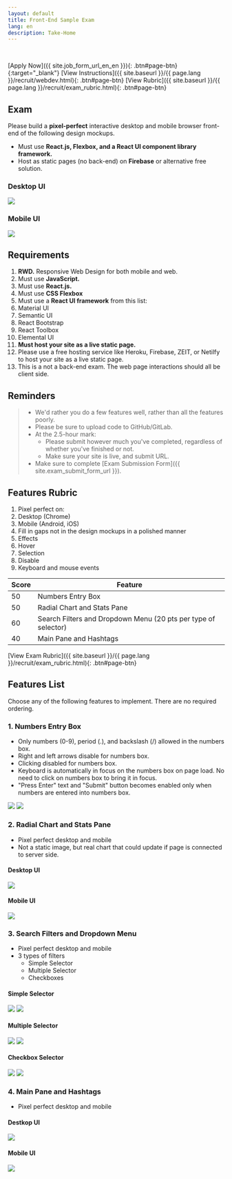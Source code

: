 ```yaml
---
layout: default
title: Front-End Sample Exam
lang: en
description: Take-Home
---
```


<br>

[Apply Now]({{ site.job_form_url_en_en }}){: .btn#page-btn}{:target="\_blank"}
[View Instructions]({{ site.baseurl }}/{{ page.lang }}/recruit/webdev.html){: .btn#page-btn}
[View Rubric]({{ site.baseurl }}/{{ page.lang }}/recruit/exam_rubric.html){: .btn#page-btn}

## Exam

Please build a **pixel-perfect** interactive desktop and mobile browser front-end of the following design mockups.

- Must use **React.js, Flexbox, and a React UI component library framework.**
- Host as static pages (no back-end) on **Firebase** or alternative free solution.

### Desktop UI

<img src='https://lh3.googleusercontent.com/SBQWfwg0cfPBcIyvuK1qAlIX3F3t25vj6uOVahV-E7Rhg-RTKJABufr4rYEHkLd3Cv35n3isUWyFwdEHMeIfsoQ3yDlKKqdhuWvSTz0JuAn3U92Y0nZ_7aC-_raJ9QdxmISoLb0GMw=w1417' />

### Mobile UI

<img src='https://lh3.googleusercontent.com/d7JgqvyPNjQOZEZEoVyTMJcAHRnBTDIZDDJo9rjbIVU-dLiQ2SYOacqNqheAbNkK_A1DBHQS-7qNwkaAb4fvgUa-bx4pJcUOjS0lKGpcK0Dm32KjXLzy_M9yjVwkd1gopwESZau8iw=w308' />

## Requirements

1. **RWD.** Responsive Web Design for both mobile and web.
1. Must use **JavaScript.**
1. Must use **React.js.**
1. Must use **CSS Flexbox**
1. Must use a **React UI framework** from this list:
1. Material UI
1. Semantic UI
1. React Bootstrap
1. React Toolbox
1. Elemental UI
1. **Must host your site as a live static page.**
1. Please use a free hosting service like Heroku, Firebase, ZEIT, or Netilfy to host your site as a live static page.
1. This is a not a back-end exam. The web page interactions should all be client side.

## Reminders

> - We'd rather you do a few features well, rather than all the features poorly.
> - Please be sure to upload code to GitHub/GitLab.
> - At the 2.5-hour mark:
>   - Please submit however much you've completed, regardless of whether you've finished or not.
>   - Make sure your site is live, and submit URL.
> - Make sure to complete [Exam Submission Form]({{ site.exam_submit_form_url }}).

## Features Rubric

1. Pixel perfect on:
1. Desktop (Chrome)
1. Mobile (Android, iOS)
1. Fill in gaps not in the design mockups in a polished manner
1. Effects
1. Hover
1. Selection
1. Disable
1. Keyboard and mouse events

| Score | Feature                                                        |
| ----- | -------------------------------------------------------------- |
| 50    | Numbers Entry Box                                              |
| 50    | Radial Chart and Stats Pane                                    |
| 60    | Search Filters and Dropdown Menu (20 pts per type of selector) |
| 40    | Main Pane and Hashtags                                         |

[View Exam Rubric]({{ site.baseurl }}/{{ page.lang }}/recruit/exam_rubric.html){: .btn#page-btn}

## Features List

Choose any of the following features to implement. There are no required ordering.

### 1. Numbers Entry Box

- Only numbers (0-9), period (.), and backslash (/) allowed in the numbers box.
- Right and left arrows disable for numbers box.
- Clicking disabled for numbers box.
- Keyboard is automatically in focus on the numbers box on page load. No need to click on numbers box to bring it in focus.
- "Press Enter" text and "Submit" button becomes enabled only when numbers are entered into numbers box.

<img src='https://lh3.googleusercontent.com/ox5SLTTaUphHmgJiyjktWSEvtiw14pCxqL151hVq27BQbfuc2ur7X5B0UoFnIUwI6tGlxbKCD8WyGG1iszRx1h3JJBDDl9fFYEh2UXDIALI4JpIMmf24qqghg27Kp4hkt2Ed9qFUcQ=w386' />

<img src='https://lh3.googleusercontent.com/rB8z7QO1lzjB2QjQBmrjg1B9-hOkowQUVVwG-jHCGgqIWe-KFQ4dSkYWwYJvrZYOo9oPwr4Vd5PyW1oxF316LsNqys1Nw-Q8iXab-y5wBRoMthow3P_1ycTyt45RjouxjCUrH5QLTQ=w386' />

### 2. Radial Chart and Stats Pane

- Pixel perfect desktop and mobile
- Not a static image, but real chart that could update if page is connected to server side.

#### Desktop UI

<img src='https://lh3.googleusercontent.com/zRIxNrIztI22WJYDs4EcrjnciyQ2ByIRVSu6R-JCpBCo0e2hT9_g1RwdcBbmyaSebQRUk06NscQ6waV0eiQZ1HTBjcVSg6Ildeo-sc9qhFLRnx1tKgK0u8tlKD0eyMMgMwNWp0cS4A=w260' />

#### Mobile UI

<img src='https://lh3.googleusercontent.com/KgF-3-t90xkaH0efRhGiskSRs-lXZhbwQNtvL2GRiWiw76Os7hmvNe4T8kqSlbxNVDmqpUKDLPeODxVZk5P6yTqTiFYxqamU0GogSxARSAKaBy_lmLHnWNdgjw4oURMaxW5G4KBOtg=w358' />

### 3. Search Filters and Dropdown Menu

- Pixel perfect desktop and mobile
- 3 types of filters
  - Simple Selector
  - Multiple Selector
  - Checkboxes

#### Simple Selector

<img src='https://lh3.googleusercontent.com/_Yq-Q8WnX2cV3y305Q4GbHNuugYC173fCTPixp3aigX7ZxKyf5ok1nRGoCQ1-ProqM2GNGr3VI0CyBTCkHCuSpie3yH8vGgY9AqfqRk6PL7Hx7fRf2QDpQoisxPgCQNwt5Jlzl3X4w=w288' />

<img src='https://lh3.googleusercontent.com/nclQ6N-I6LaATouvMOo2bFDGud5yWOteWi1uGUpWg-1rKdHo4yJGm5o-YiDERAMyi-Vm3ayJ48XavVloBfnKB7nInGjqN5ElQApx7f9e0dr3VrYusCoDLndZvHzzxikn29f6I3bqaw=w374' />

#### Multiple Selector

<img src='https://lh3.googleusercontent.com/zeYaUx3W0Hb8yaiPLHyzTOI_ShGmEIQqTA_Q7b8hyGZ_bfeC8gSK4s6L1okbGhrFPf817zjp-RbRcDZzZ3p51Vv1QxUza9RGTDupaia0jRcepHtTUNAafjEXJBwhzKMnVC_az-nOAw=w370' />

<img src='https://lh3.googleusercontent.com/4YZ6BQyxTr0RiPlGIyASjeaO_M8B_Vv-pgTFn6yG2b_aGa8Fdvrwyru534ZnoeE_rG3Z5NPuZRKifDqvTYA51I0hkXYxO9Ga4VWjnB1uj8Z4R0jd-Ofha1no2LAaGXmmeutLMlcgJQ=w378' />

#### Checkbox Selector

<img src='https://lh3.googleusercontent.com/YhLAUXhAFGxs5GlJMv-HZB3i9Gji9TCU3RS8lxlrpKoGOyyBfT_xyEtM71a6hENCzCei1ZHsHSEtRWqLtnZsVgEOR-dFXQ1zmb9ysYYjsaKjuSsbpwagENtwmzcSiwvIXuc0Es2kSA=w379' />

<img src='https://lh3.googleusercontent.com/8HvHKaJr974UaC8OcbBfsL-VJGIELAvEmnGJBucCbLHK3kTvIdUXIErRK2yYn62YkVyC_k2dW-22w3SbyCM-hDXKNvQlntZzhw4MrlJqhrAXLfjGCR8qkJvOU6KLTz4cLiQizWp_Fw=w376' />

### 4. Main Pane and Hashtags

- Pixel perfect desktop and mobile

#### Destkop UI

<img src='https://lh3.googleusercontent.com/qwkODECKDvngf-i79qFqv83ecp5n2Bc0oYhJ2SWy1eaboJV8LE3GJTj-nr76GDRNwyKD0-Lob2K4r55SPHtIbbK3H3md-A_u1CoZ2aQ0cg7OTE55SaqrSblx_XZOJ-L4F5XuxsAKwQ=w443' />

#### Mobile UI

<img src='https://lh3.googleusercontent.com/wcVF6A927hu43l1qtovepnmX-q7eQLjqwDfFSKnhqyl9mssrHnGKfdF3DzFk-HwJfybf1YVpSLqfk5SaYV6qtIMeivjkDiNiXJZltYqu3543svDGmjOHVaMw8R8KqAawvgm9oREf6A=w310' />

<br>